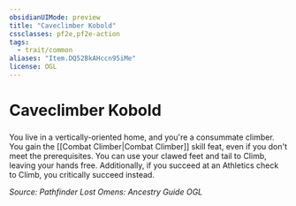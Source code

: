 ```yaml
---
obsidianUIMode: preview
title: "Caveclimber Kobold"
cssclasses: pf2e,pf2e-action
tags:
  - trait/common
aliases: "Item.DQ52BkAHccn95iMe"
license: OGL
---
```

# Caveclimber Kobold

### 






You live in a vertically-oriented home, and you're a consummate climber. You gain the [[Combat Climber|Combat Climber]] skill feat, even if you don't meet the prerequisites. You can use your clawed feet and tail to Climb, leaving your hands free. Additionally, if you succeed at an Athletics check to Climb, you critically succeed instead.

*Source: Pathfinder Lost Omens: Ancestry Guide*
*OGL*